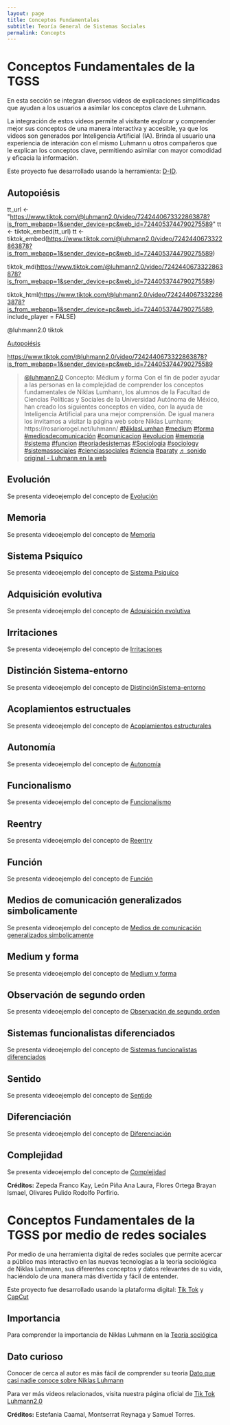 ```yaml
---
layout: page
title: Conceptos Fundamentales
subtitle: Teoría General de Sistemas Sociales
permalink: Concepts
---
```


# Conceptos Fundamentales de la TGSS 

En esta sección se integran diversos videos de explicaciones simplificadas que ayudan a los usuarios a asimilar los conceptos clave de Luhmann.

La integración de estos videos permite al visitante explorar y comprender mejor sus conceptos de una manera interactiva y accesible, ya que los videos son generados por Inteligencia Artificial (IA). Brinda al usuario una experiencia de interación con el mismo Luhmann u otros compañeros que le explican los conceptos clave, permitiendo asimilar con mayor comodidad y eficacia la información. 

Este proyecto fue desarrollado usando la herramienta: [D-ID](https://www.d-id.com/). 

## Autopoiésis

tt_url <- "https://www.tiktok.com/@luhmann2.0/video/7242440673322863878?is_from_webapp=1&sender_device=pc&web_id=7244053744790275589"
tt <- tiktok_embed(tt_url)
tt <- tiktok_embed(https://www.tiktok.com/@luhmann2.0/video/7242440673322863878?is_from_webapp=1&sender_device=pc&web_id=7244053744790275589) 

tiktok_md(https://www.tiktok.com/@luhmann2.0/video/7242440673322863878?is_from_webapp=1&sender_device=pc&web_id=7244053744790275589)

tiktok_html(https://www.tiktok.com/@luhmann2.0/video/7242440673322863878?is_from_webapp=1&sender_device=pc&web_id=7244053744790275589, include_player = FALSE)

@luhmann2.0 tiktok


[Autopoiésis](https://www.tiktok.com/@luhmann2.0/video/7242440673322863878?refer=embed)


https://www.tiktok.com/@luhmann2.0/video/7242440673322863878?is_from_webapp=1&sender_device=pc&web_id=7244053744790275589

<p>
<blockquote class="tiktok-embed" cite="https://www.tiktok.com/@luhmann2.0/video/7242518317762645253" data-video-id="7242518317762645253" style="max-width: 605px;min-width: 325px;" > <section> <a target="_blank" title="@luhmann2.0" href="https://www.tiktok.com/@luhmann2.0?refer=embed">@luhmann2.0</a> Concepto: Médium y forma  Con el fin de poder ayudar a las personas en la complejidad de comprender los conceptos fundamentales de Niklas Lumhann, los alumnos de la Facultad de Ciencias Políticas y Sociales de la Universidad Autónoma de México, han creado los siguientes conceptos en vídeo, con la ayuda de Inteligencia Artificial para una mejor comprensión. De igual manera los invitamos a visitar la página web sobre Niklas Lumhann; https:&#47;&#47;rosariorogel.net&#47;luhmann&#47; <a title="niklaslumhan" target="_blank" href="https://www.tiktok.com/tag/niklaslumhan?refer=embed">#NiklasLumhan</a> <a title="medium" target="_blank" href="https://www.tiktok.com/tag/medium?refer=embed">#medium</a> <a title="forma" target="_blank" href="https://www.tiktok.com/tag/forma?refer=embed">#forma</a>  <a title="mediosdecomunicación" target="_blank" href="https://www.tiktok.com/tag/mediosdecomunicaci%C3%B3n?refer=embed">#mediosdecomunicación</a>  <a title="comunicacion" target="_blank" href="https://www.tiktok.com/tag/comunicacion?refer=embed">#comunicacion</a> <a title="evolucion" target="_blank" href="https://www.tiktok.com/tag/evolucion?refer=embed">#evolucion</a> <a title="memoria" target="_blank" href="https://www.tiktok.com/tag/memoria?refer=embed">#memoria</a>  <a title="sistema" target="_blank" href="https://www.tiktok.com/tag/sistema?refer=embed">#sistema</a> <a title="funcion" target="_blank" href="https://www.tiktok.com/tag/funcion?refer=embed">#funcion</a> <a title="teoriadesistemas" target="_blank" href="https://www.tiktok.com/tag/teoriadesistemas?refer=embed">#teoriadesistemas</a> <a title="sociologia" target="_blank" href="https://www.tiktok.com/tag/sociologia?refer=embed">#Sociologia</a> <a title="sociology" target="_blank" href="https://www.tiktok.com/tag/sociology?refer=embed">#sociology</a>  <a title="sistemassociales" target="_blank" href="https://www.tiktok.com/tag/sistemassociales?refer=embed">#sistemassociales</a> <a title="cienciassociales" target="_blank" href="https://www.tiktok.com/tag/cienciassociales?refer=embed">#cienciassociales</a> <a title="ciencia" target="_blank" href="https://www.tiktok.com/tag/ciencia?refer=embed">#ciencia</a> <a title="paraty" target="_blank" href="https://www.tiktok.com/tag/paraty?refer=embed">#paraty</a> <a target="_blank" title="♬ sonido original - Luhmann en la web" href="https://www.tiktok.com/music/sonido-original-7242518320250505990?refer=embed">♬ sonido original - Luhmann en la web</a> </section> </blockquote> <script async src="https://www.tiktok.com/embed.js"></script>




## Evolución

Se presenta videoejemplo del concepto de [Evolución](https://vm.tiktok.com/ZM2kyxheV/)

## Memoria

Se presenta videoejemplo del concepto de [Memoria](https://vm.tiktok.com/ZM2kyrHoM/)

## Sistema Psiquíco

Se presenta videoejemplo del concepto de [Sistema Psiquíco](https://www.tiktok.com/@luhmann2.0/video/7242442328835722501?is_from_webapp=1&sender_device=pc&web_id=7243672292730439174)

## Adquisición evolutiva

Se presenta videoejemplo del concepto de [Adquisición evolutiva](https://www.tiktok.com/@luhmann2.0/video/7242445587902205190?is_from_webapp=1&sender_device=pc&web_id=7243672292730439174)

## Irritaciones

Se presenta videoejemplo del concepto de [Irritaciones](https://www.tiktok.com/@luhmann2.0/video/7242446564675833093?is_from_webapp=1&sender_device=pc&web_id=7243672292730439174)

## Distinción Sistema-entorno

Se presenta videoejemplo del concepto de [DistinciónSistema-entorno ](https://www.tiktok.com/@luhmann2.0/video/7242453156976692486?is_from_webapp=1&sender_device=pc&web_id=7243672292730439174)

## Acoplamientos estructuales

Se presenta videoejemplo del concepto de [Acoplamientos estructurales](https://www.tiktok.com/@luhmann2.0/video/7242454026195979525?is_from_webapp=1&sender_device=pc&web_id=7243672292730439174)

## Autonomía

Se presenta videoejemplo del concepto de [Autonomía](https://www.tiktok.com/@luhmann2.0/video/7242457925539597574?is_from_webapp=1&sender_device=pc&web_id=7243672292730439174)

## Funcionalismo

Se presenta videoejemplo del concepto de [Funcionalismo](https://www.tiktok.com/@luhmann2.0/video/7242474320256077061?is_from_webapp=1&sender_device=pc&web_id=7243672292730439174)

## Reentry

Se presenta videoejemplo del concepto de [Reentry](https://www.tiktok.com/@luhmann2.0/video/7242513536428051718?is_from_webapp=1&sender_device=pc&web_id=7243672292730439174)

## Función

Se presenta videoejemplo del concepto de [Función](https://www.tiktok.com/@luhmann2.0/video/7242514550388591877?is_from_webapp=1&sender_device=pc&web_id=7243672292730439174)

## Medios de comunicación generalizados simbolicamente

Se presenta videoejemplo del concepto de [Medios de comunicación generalizados simbolicamente](https://www.tiktok.com/@luhmann2.0/video/7242515522040941830?is_from_webapp=1&sender_device=pc&web_id=7243672292730439174)

## Medium y forma

Se presenta videoejemplo del concepto de [Medium y forma](https://www.tiktok.com/@luhmann2.0/video/7242518317762645253?is_from_webapp=1&sender_device=pc&web_id=7243672292730439174)

## Observación de segundo orden

Se presenta videoejemplo del concepto de [Observación de segundo orden](https://www.tiktok.com/@luhmann2.0/video/7242531826533731589?is_from_webapp=1&sender_device=pc&web_id=7243672292730439174)

## Sistemas funcionalistas diferenciados

Se presenta videoejemplo del concepto de [Sistemas funcionalistas diferenciados](https://www.tiktok.com/@luhmann2.0/video/7242711454472834310?is_from_webapp=1&sender_device=pc&web_id=7243672292730439174)

## Sentido 

Se presenta videoejemplo del concepto de [Sentido](https://www.tiktok.com/@luhmann2.0/video/7242805542144576773?is_from_webapp=1&sender_device=pc&web_id=7243672292730439174)

## Diferenciación

Se presenta videoejemplo del concepto de [Diferenciación](https://www.tiktok.com/@luhmann2.0/video/7242806181562043654?is_from_webapp=1&sender_device=pc&web_id=7243672292730439174)

## Complejidad

Se presenta videoejemplo del concepto de [Complejidad](https://www.tiktok.com/@luhmann2.0/video/7242806484847873286?is_from_webapp=1&sender_device=pc&web_id=7243672292730439174)

**Créditos:** 
Zepeda Franco Kay,
León Piña Ana Laura,
Flores Ortega Brayan Ismael,
Olivares Pulido Rodolfo Porfirio.

# Conceptos Fundamentales de la TGSS por medio de redes sociales 

Por medio de una herramienta digital de redes sociales que permite acercar a público mas interactivo en las nuevas tecnologías a la teoría sociológica de Niklas Luhmann, sus diferentes conceptos y datos relevantes de su vida, haciéndolo de una manera más divertida y fácil de entender.

Este proyecto fue desarrollado usando la plataforma digital: [Tik Tok](https://www.tiktok.com/es/) y [CapCut](https://www.capcut.com/es-es/)

## Importancia
Para comprender la importancia de Niklas Luhmann en la [Teoría sociógica](https://vm.tiktok.com/ZM2k4cspt/)

## Dato curioso 
Conocer de cerca al autor es más fácil de comprender su teoria [Dato que casi nadie conoce sobre Niklas Luhmann](https://vm.tiktok.com/ZM2k4s657/)

Para ver más videos relacionados, visita nuestra página oficial de [Tik Tok Luhmann2.0](https://www.tiktok.com/@luhmann2.0?_t=8d7HPBdHX9C&_r=1)

**Créditos:** 
Estefania Caamal, Montserrat Reynaga y Samuel Torres.

